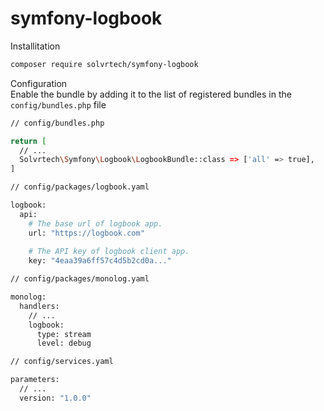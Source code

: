 # symfony-logbook

Installitation
```bash
composer require solvrtech/symfony-logbook
```

Configuration<br>
Enable the bundle by adding it to the list of registered bundles
in the `config/bundles.php` file
```bash
// config/bundles.php

return [
  // ...
  Solvrtech\Symfony\Logbook\LogbookBundle::class => ['all' => true],
]
```

```bash
// config/packages/logbook.yaml

logbook:
  api:
    # The base url of logbook app.
    url: "https://logbook.com"
    
    # The API key of logbook client app.
    key: "4eaa39a6ff57c4d5b2cd0a..."
```

```bash
// config/packages/monolog.yaml

monolog:
  handlers:
    // ...
    logbook:
      type: stream
      level: debug
```

```bash
// config/services.yaml

parameters:
  // ...
  version: "1.0.0"
```
